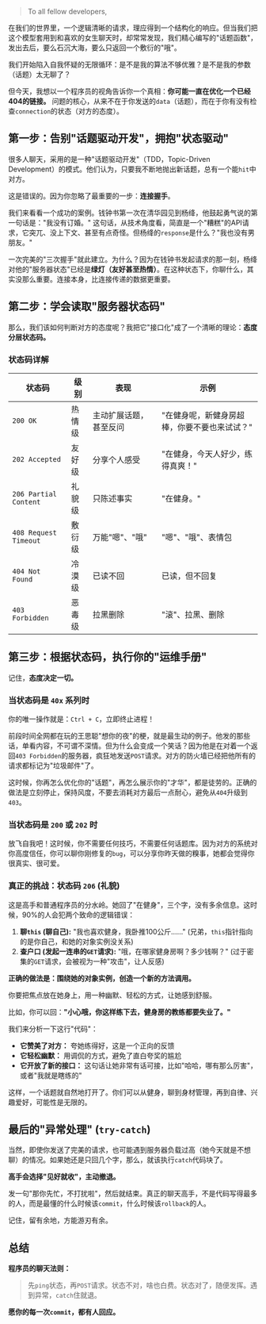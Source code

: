 > To all fellow developers,

在我们的世界里，一个逻辑清晰的请求，理应得到一个结构化的响应。但当我们把这个模型套用到和喜欢的女生聊天时，却常常发现，我们精心编写的"话题函数"，发出去后，要么石沉大海，要么只返回一个敷衍的"哦"。

我们开始陷入自我怀疑的无限循环：是不是我的算法不够优雅？是不是我的参数（话题）太无聊了？

但今天，我想以一个程序员的视角告诉你一个真相：**你可能一直在优化一个已经404的链接。** 问题的核心，从来不在于你发送的`data`（话题），而在于你有没有检查`connection`的状态（对方的态度）。

## 第一步：告别"话题驱动开发"，拥抱"状态驱动"

很多人聊天，采用的是一种"话题驱动开发"（TDD，Topic-Driven Development）的模式。他们认为，只要我不断地抛出新话题，总有一个能`hit`中对方。

这是错误的。因为你忽略了最重要的一步：**连接握手**。

我们来看看一个成功的案例。钱钟书第一次在清华园见到杨绛，他鼓起勇气说的第一句话是："我没有订婚。" 这句话，从技术角度看，简直是一个"糟糕"的API请求，它突兀、没上下文、甚至有点奇怪。但杨绛的`response`是什么？"我也没有男朋友。"

一次完美的"三次握手"就此建立。为什么？因为在钱钟书发起请求的那一刻，杨绛对他的"服务器状态"已经是**绿灯（友好甚至热情）**。在这种状态下，你聊什么，其实没那么重要。连接本身，比连接传递的数据更重要。

## 第二步：学会读取"服务器状态码"

那么，我们该如何判断对方的态度呢？我把它"接口化"成了一个清晰的理论：**态度分层状态码。**

### 状态码详解

| 状态码 | 级别 | 表现 | 示例 |
|--------|------|------|------|
| `200 OK` | 热情级 | 主动扩展话题，甚至反问 | "在健身呢，新健身房超棒，你要不要也来试试？" |
| `202 Accepted` | 友好级 | 分享个人感受 | "在健身，今天人好少，练得真爽！" |
| `206 Partial Content` | 礼貌级 | 只陈述事实 | "在健身。" |
| `408 Request Timeout` | 敷衍级 | 万能"嗯"、"哦" | "嗯"、"哦"、表情包 |
| `404 Not Found` | 冷漠级 | 已读不回 | 已读，但不回复 |
| `403 Forbidden` | 恶毒级 | 拉黑删除 | "滚"、拉黑、删除 |

## 第三步：根据状态码，执行你的"运维手册"

记住，**态度决定一切。**

### 当状态码是 `40x` 系列时
你的唯一操作就是：`Ctrl + C`，立即终止进程！

前段时间全网都在玩的王思聪"想你的夜"的梗，就是最生动的例子。他发的那些话，单看内容，不可谓不深情。但为什么会变成一个笑话？因为他是在对着一个返回`403 Forbidden`的服务器，疯狂地发送`POST`请求。对方的防火墙已经把他所有的请求都标记为"垃圾邮件"了。

这时候，你再怎么优化你的"话题"，再怎么展示你的"才华"，都是徒劳的。正确的做法是立刻停止，保持风度，不要去消耗对方最后一点耐心，避免从`404`升级到`403`。

### 当状态码是 `200` 或 `202` 时
放飞自我吧！这时候，你不需要任何技巧，不需要任何话题库。因为对方的系统对你高度信任，你可以聊你刚修复的`bug`，可以分享你昨天做的糗事，她都会觉得你很真实、很可爱。

### 真正的挑战：状态码 `206` (礼貌)

这是高手和普通程序员的分水岭。她回了"在健身"，三个字，没有多余信息。这时候，90%的人会犯两个致命的逻辑错误：

1. **聊`this` (聊自己):** "我也喜欢健身，我卧推100公斤……" (兄弟，`this`指针指向的是你自己，和她的对象实例没关系)
2. **查户口 (发起一连串的`GET`请求):** "哦，在哪家健身房啊？多少钱啊？" (过于密集的`GET`请求，会被视为一种"攻击"，让人反感)

**正确的做法是：围绕她的对象实例，创造一个新的方法调用。**

你要把焦点放在她身上，用一种幽默、轻松的方式，让她感到舒服。

比如，你可以回：**"小心哦，你这样练下去，健身房的教练都要失业了。"**

我们来分析一下这行"代码"：
- **它赞美了对方：** 夸她练得好，这是一个正向的反馈
- **它轻松幽默：** 用调侃的方式，避免了直白夸奖的尴尬
- **它开放了新的接口：** 这句话让她非常有话可接，比如"哈哈，哪有那么厉害"，或者"我就是瞎练的"

这样，一个话题就自然地打开了。你们可以从健身，聊到身材管理，再到自律、兴趣爱好，可能性是无限的。

## 最后的"异常处理" (`try-catch`)

当然，即使你发送了完美的请求，也可能遇到服务器负载过高（她今天就是不想聊）的情况。如果她还是只回几个字，那么，就该执行`catch`代码块了。

**高手会选择"见好就收"，主动撤退。**

发一句"那你先忙，不打扰啦"，然后就结束。真正的聊天高手，不是代码写得最多的人，而是最懂的什么时候该`commit`，什么时候该`rollback`的人。

记住，留有余地，方能游刃有余。

## 总结

**程序员的聊天法则：**
> 先`ping`状态，再`POST`请求。状态不对，啥也白费。状态对了，随便发挥。遇到异常，`catch`住就退。

**愿你的每一次`commit`，都有人回应。**
